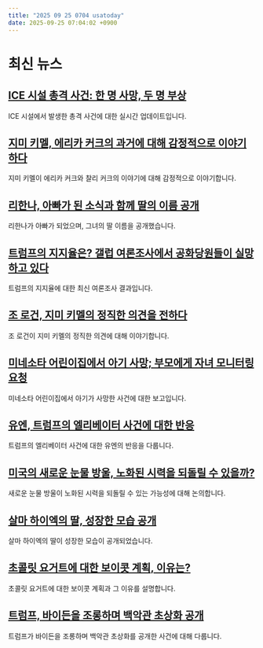 ```yaml
---
title: "2025 09 25 0704 usatoday"
date: 2025-09-25 07:04:02 +0900
---
```


# 최신 뉴스

## [ICE 시설 총격 사건: 한 명 사망, 두 명 부상](https://www.usatoday.com/story/news/nation/2025/09/24/shooting-at-ice-facility-in-dallas/86324683007/)
ICE 시설에서 발생한 총격 사건에 대한 실시간 업데이트입니다.
## [지미 키멜, 에리카 커크의 과거에 대해 감정적으로 이야기하다](https://www.usatoday.com/story/entertainment/tv/2025/09/24/jimmy-kimmel-monologue-charlie-erika-kirk/86325049007/)
지미 키멜이 에리카 커크와 찰리 커크의 이야기에 대해 감정적으로 이야기합니다.
## [리한나, 아빠가 된 소식과 함께 딸의 이름 공개](https://www.usatoday.com/story/entertainment/celebrities/2025/09/24/rihanna-gives-birth-asap-rocky/86335568007/)
리한나가 아빠가 되었으며, 그녀의 딸 이름을 공개했습니다.
## [트럼프의 지지율은? 갤럽 여론조사에서 공화당원들이 실망하고 있다](https://www.usatoday.com/story/news/politics/2025/09/24/trump-approval-rating/86306451007/)
트럼프의 지지율에 대한 최신 여론조사 결과입니다.
## [조 로건, 지미 키멜의 정직한 의견을 전하다](https://www.usatoday.com/story/entertainment/tv/2025/09/24/joe-rogan-jimmy-kimmel-suspension/86324273007/)
조 로건이 지미 키멜의 정직한 의견에 대해 이야기합니다.
## [미네소타 어린이집에서 아기 사망; 부모에게 자녀 모니터링 요청](https://www.usatoday.com/story/news/crime/2025/09/24/baby-dies-savage-minnesota-daycare-parent-alert/86324688007/)
미네소타 어린이집에서 아기가 사망한 사건에 대한 보고입니다.
## [유엔, 트럼프의 엘리베이터 사건에 대한 반응](https://www.usatoday.com/story/news/politics/2025/09/24/united-nations-escalator-trump-melania/86324631007/)
트럼프의 엘리베이터 사건에 대한 유엔의 반응을 다룹니다.
## [미국의 새로운 눈물 방울, 노화된 시력을 되돌릴 수 있을까?](https://www.usatoday.com/story/graphics/2025/09/23/eye-drops-reverse-aging-vision-presbyopia/86290410007/)
새로운 눈물 방울이 노화된 시력을 되돌릴 수 있는 가능성에 대해 논의합니다.
## [살마 하이엑의 딸, 성장한 모습 공개](https://www.usatoday.com/story/entertainment/celebrities/2025/09/23/salma-hayek-daughter-birthday-valentina-paloma-pinault/86314113007/)
살마 하이엑의 딸이 성장한 모습이 공개되었습니다.
## [초콜릿 요거트에 대한 보이콧 계획, 이유는?](https://www.usatoday.com/story/money/food/2025/09/24/chobani-boycott-planet-harvest-controversy/86328106007/)
초콜릿 요거트에 대한 보이콧 계획과 그 이유를 설명합니다.
## [트럼프, 바이든을 조롱하며 백악관 초상화 공개](https://www.usatoday.com/story/news/politics/2025/09/24/trump-biden-autopen-white-house-portrait/86330569007/)
트럼프가 바이든을 조롱하며 백악관 초상화를 공개한 사건에 대해 다룹니다.